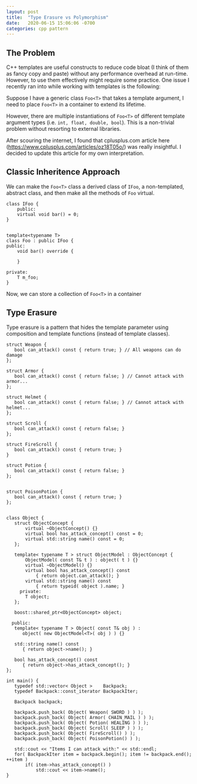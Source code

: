 ```yaml
---
layout: post
title:  "Type Erasure vs Polymorphism"
date:   2020-06-15 15:06:06 -0700
categories: cpp pattern
---
```


## The Problem
C++ templates are useful constructs to reduce code bloat (I think of them as fancy copy and paste) without any performance overhead at run-time.
However, to use them effectively might require some practice.
One issue I recently ran into while working with templates is the following:

Suppose I have a generic class `Foo<T>` that takes a template argument, I need to place `Foo<T>` in a container to extend its lifetime. 

However, there are multiple instantiations of `Foo<T>` of different template argument types (i.e. `int, float, double, bool`). This is a non-trivial problem without resorting to external libraries.

After scouring the internet, I found that cplusplus.com article here (https://www.cplusplus.com/articles/oz18T05o/) was really insightful. I decided to update this article for my own interpretation.

## Classic Inheritence Approach

We can make the `Foo<T>` class a derived class of `IFoo`, a non-templated, abstract class, and then make all the methods of `Foo` virtual.

```
class IFoo {
    public:
    virtual void bar() = 0;
}


template<typename T>
class Foo : public IFoo {
public:
    void bar() override {

    }

private:
    T m_foo;
}
```

Now, we can store a collection of `Foo<T>` in a container

## Type Erasure

Type erasure is a pattern that hides the template parameter using composition and template functions (instead of template classes).

```
struct Weapon {
   bool can_attack() const { return true; } // All weapons can do damage
};

struct Armor {
   bool can_attack() const { return false; } // Cannot attack with armor...
};

struct Helmet {
   bool can_attack() const { return false; } // Cannot attack with helmet...
};

struct Scroll {
   bool can_attack() const { return false; }
};

struct FireScroll {
   bool can_attack() const { return true; }
}

struct Potion {
   bool can_attack() const { return false; }  
};


struct PoisonPotion {
   bool can_attack() const { return true; }
};


class Object {
   struct ObjectConcept {   
       virtual ~ObjectConcept() {}
       virtual bool has_attack_concept() const = 0;
       virtual std::string name() const = 0;
   };

   template< typename T > struct ObjectModel : ObjectConcept {
       ObjectModel( const T& t ) : object( t ) {}
       virtual ~ObjectModel() {}
       virtual bool has_attack_concept() const
           { return object.can_attack(); }
       virtual std::string name() const
           { return typeid( object ).name; }
     private:
       T object;
   };

   boost::shared_ptr<ObjectConcept> object;

  public:
   template< typename T > Object( const T& obj ) :
      object( new ObjectModel<T>( obj ) ) {}

   std::string name() const
      { return object->name(); }

   bool has_attack_concept() const
      { return object->has_attack_concept(); }
};

int main() {
   typedef std::vector< Object >    Backpack;
   typedef Backpack::const_iterator BackpackIter;

   Backpack backpack;

   backpack.push_back( Object( Weapon( SWORD ) ) );
   backpack.push_back( Object( Armor( CHAIN_MAIL ) ) );
   backpack.push_back( Object( Potion( HEALING ) ) );
   backpack.push_back( Object( Scroll( SLEEP ) ) );
   backpack.push_back( Object( FireScroll() ) );
   backpack.push_back( Object( PoisonPotion() ) );

   std::cout << "Items I can attack with:" << std::endl;
   for( BackpackIter item = backpack.begin(); item != backpack.end(); ++item )
       if( item->has_attack_concept() )
           std::cout << item->name();
}
```